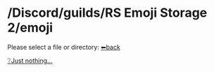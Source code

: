 # /Discord/guilds/RS Emoji Storage 2/emoji
Please select a file or directory:
[⬅back](https://reper2.github.io/Downloadable-Files/md/Discord/guilds/guilds)

[❔Just nothing...]()
